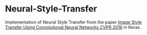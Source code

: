# Neural-Style-Transfer
Implementation of Neural Style Transfer from the paper [Image Style Transfer Using Convolutional Neural Networks CVPR 2016](https://www.cv-foundation.org/openaccess/content_cvpr_2016/papers/Gatys_Image_Style_Transfer_CVPR_2016_paper.pdf) in Keras.

